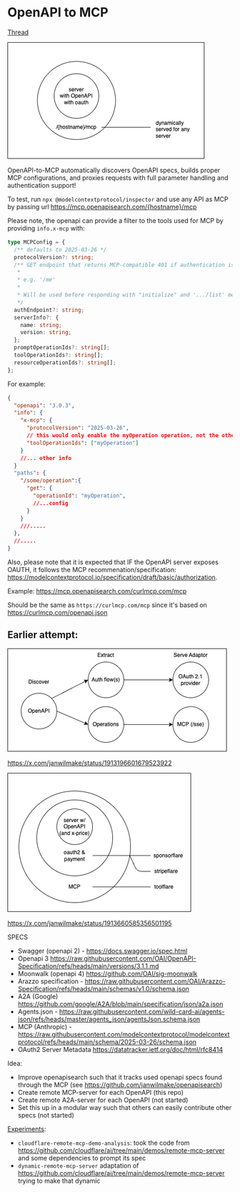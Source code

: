 # OpenAPI to MCP

[Thread](https://x.com/janwilmake/status/1965060951444508938)

![](v3.drawio.png)

OpenAPI-to-MCP automatically discovers OpenAPI specs, builds proper MCP configurations, and proxies requests with full parameter handling and authentication support!

To test, run `npx @modelcontextprotocol/inspector` and use any API as MCP by passing url https://mcp.openapisearch.com/{hostname}/mcp

Please note, the openapi can provide a filter to the tools used for MCP by providing `info.x-mcp` with:

```ts
type MCPConfig = {
  /** defaults to 2025-03-26 */
  protocolVersion?: string;
  /** GET endpoint that returns MCP-compatible 401 if authentication isn't valid.
   *
   * e.g. '/me'
   *
   * Will be used before responding with "initialize" and '.../list' methods
   */
  authEndpoint?: string;
  serverInfo?: {
    name: string;
    version: string;
  };
  promptOperationIds?: string[];
  toolOperationIds?: string[];
  resourceOperationIds?: string[];
};
```

For example:

```json
{
  "openapi": "3.0.3",
  "info": {
    "x-mcp": {
      "protocolVersion": "2025-03-26",
      // this would only enable the myOperation operation, not the other ones
      "toolOperationIds": ["myOperation"]
    }
    //... other info
  }
  "paths": {
    "/some/operation":{
      "get": {
        "operationId": "myOperation",
        //...config
      }
    }
    ///.....
  },
  //.....
}
```

Also, please note that it is expected that IF the OpenAPI server exposes OAUTH, it follows the MCP recommenation/specification: https://modelcontextprotocol.io/specification/draft/basic/authorization.

Example: https://mcp.openapisearch.com/curlmcp.com/mcp

Should be the same as `https://curlmcp.com/mcp` since it's based on https://curlmcp.com/openapi.json

## Earlier attempt:

![](openapi-to-mcp.drawio.png)

https://x.com/janwilmake/status/1913196601679523922

![](toolflare.drawio.png)

https://x.com/janwilmake/status/1913660585356501195

SPECS

- Swagger (openapi 2) - https://docs.swagger.io/spec.html
- Openapi 3 https://raw.githubusercontent.com/OAI/OpenAPI-Specification/refs/heads/main/versions/3.1.1.md
- Moonwalk (openapi 4) https://github.com/OAI/sig-moonwalk
- Arazzo specification - https://raw.githubusercontent.com/OAI/Arazzo-Specification/refs/heads/main/schemas/v1.0/schema.json
- A2A (Google) https://github.com/google/A2A/blob/main/specification/json/a2a.json
- Agents.json - https://raw.githubusercontent.com/wild-card-ai/agents-json/refs/heads/master/agents_json/agentsJson.schema.json
- MCP (Anthropic) - https://raw.githubusercontent.com/modelcontextprotocol/modelcontextprotocol/refs/heads/main/schema/2025-03-26/schema.json
- OAuth2 Server Metadata https://datatracker.ietf.org/doc/html/rfc8414

Idea:

- Improve openapisearch such that it tracks used openapi specs found through the MCP (see https://github.com/janwilmake/openapisearch)
- Create remote MCP-server for each OpenAPI (this repo)
- Create remote A2A-server for each OpenAPI (not started)
- Set this up in a modular way such that others can easily contribute other specs (not started)

[Experiments](experiments):

- `cloudflare-remote-mcp-demo-analysis`: took the code from https://github.com/cloudflare/ai/tree/main/demos/remote-mcp-server and some dependencies to prompt its spec
- `dynamic-remote-mcp-server` adaptation of https://github.com/cloudflare/ai/tree/main/demos/remote-mcp-server trying to make that dynamic
